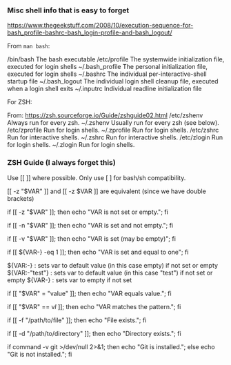 ### Misc shell info that is easy to forget

https://www.thegeekstuff.com/2008/10/execution-sequence-for-bash_profile-bashrc-bash_login-profile-and-bash_logout/

From `man bash`:

/bin/bash
       The bash executable
/etc/profile
       The systemwide initialization file, executed for login shells
~/.bash_profile
       The personal initialization file, executed for login shells
~/.bashrc
       The individual per-interactive-shell startup file
~/.bash_logout
       The individual login shell cleanup file, executed when a login shell exits
~/.inputrc
       Individual readline initialization file

For ZSH:

From: https://zsh.sourceforge.io/Guide/zshguide02.html
/etc/zshenv
       Always run for every zsh.
~/.zshenv
       Usually run for every zsh (see below).
/etc/zprofile
       Run for login shells.
~/.zprofile
       Run for login shells.
/etc/zshrc
       Run for interactive shells.
~/.zshrc
       Run for interactive shells.
/etc/zlogin
       Run for login shells.
~/.zlogin
       Run for login shells.



### ZSH Guide (I always forget this)

Use [[ ]] where possible. Only use [ ] for bash/sh compatibility.

[[ -z "$VAR" ]] and [[ -z $VAR ]] are equivalent (since we have double brackets)

if [[ -z "$VAR" ]]; then echo "VAR is not set or empty."; fi

if [[ -n "$VAR" ]]; then echo "VAR is set and not empty."; fi

if [[ -v "$VAR" ]]; then echo "VAR is set (may be empty)"; fi

if [[ ${VAR-} -eq 1 ]]; then echo "VAR is set and equal to one"; fi

${VAR:-} : sets var to default value (in this case empty) if not set or empty
${VAR:-"test"} : sets var to default value (in this case "test") if not set or empty
${VAR-} : sets var to empty if not set

if [[ "$VAR" = "value" ]]; then echo "VAR equals value."; fi

if [[ "$VAR" == v*l* ]]; then echo "VAR matches the pattern."; fi

if [[ -f "/path/to/file" ]]; then echo "File exists."; fi

if [[ -d "/path/to/directory" ]]; then echo "Directory exists."; fi

if command -v git >/dev/null 2>&1; then echo "Git is installed."; else echo "Git is not installed."; fi